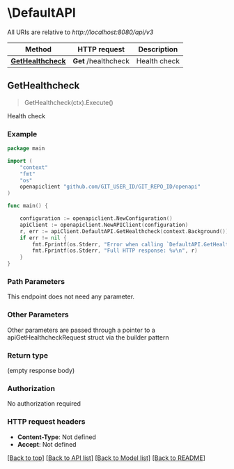 # \DefaultAPI

All URIs are relative to *http://localhost:8080/api/v3*

Method | HTTP request | Description
------------- | ------------- | -------------
[**GetHealthcheck**](DefaultAPI.md#GetHealthcheck) | **Get** /healthcheck | Health check



## GetHealthcheck

> GetHealthcheck(ctx).Execute()

Health check

### Example

```go
package main

import (
    "context"
    "fmt"
    "os"
    openapiclient "github.com/GIT_USER_ID/GIT_REPO_ID/openapi"
)

func main() {

    configuration := openapiclient.NewConfiguration()
    apiClient := openapiclient.NewAPIClient(configuration)
    r, err := apiClient.DefaultAPI.GetHealthcheck(context.Background()).Execute()
    if err != nil {
        fmt.Fprintf(os.Stderr, "Error when calling `DefaultAPI.GetHealthcheck``: %v\n", err)
        fmt.Fprintf(os.Stderr, "Full HTTP response: %v\n", r)
    }
}
```

### Path Parameters

This endpoint does not need any parameter.

### Other Parameters

Other parameters are passed through a pointer to a apiGetHealthcheckRequest struct via the builder pattern


### Return type

 (empty response body)

### Authorization

No authorization required

### HTTP request headers

- **Content-Type**: Not defined
- **Accept**: Not defined

[[Back to top]](#) [[Back to API list]](../README.md#documentation-for-api-endpoints)
[[Back to Model list]](../README.md#documentation-for-models)
[[Back to README]](../README.md)

